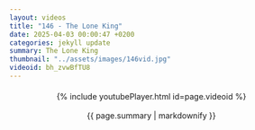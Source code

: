 ```yaml
---
layout: videos
title: "146 - The Lone King"
date: 2025-04-03 00:00:47 +0200
categories: jekyll update
summary: The Lone King
thumbnail: "../assets/images/146vid.jpg"
videoid: bh_zvwBfTU8
---
```


<div style="text-align: center; margin-top: 20px;">
  {% include youtubePlayer.html id=page.videoid %}
  <p style="margin-top: 15px; font-size: 1.2em; color: #333;">
    <p>{{ page.summary | markdownify }}</p>
  </p>
</div>
